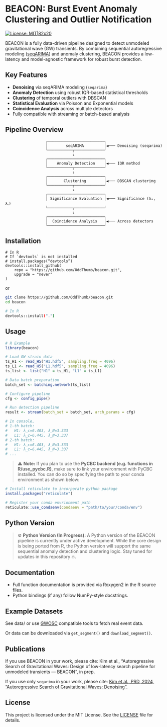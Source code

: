 # BEACON: Burst Event Anomaly Clustering and Outlier Notification

[![License: MIT\|82x20](https://img.shields.io/badge/License-MIT-blue.svg)](LICENSE)

BEACON is a fully data-driven pipeline designed to detect unmodeled gravitational wave (GW) transients. By combining sequential autoregressive modeling ([seqARIMA](https://doi.org/10.1103/PhysRevD.109.102003)) and anomaly clustering, BEACON provides a low-latency and model-agnostic framework for robust burst detection.

## Key Features

-   **Denoising** via seqARIMA modeling (`seqarima`)
-   **Anomaly Detection** using robust IQR-based statistical thresholds
-   **Clustering** of temporal outliers with DBSCAN
-   **Statistical Evaluation** via Poisson and Exponential models
-   **Coincidence Analysis** across multiple detectors
-   Fully compatible with streaming or batch-based analysis

## **Pipeline Overview**

``` text
                  ┌─────────────────────────┐
                  │        seqARIMA         │◀─── Denoising (seqarima)
                  └───────────┬─────────────┘
                              ↓
                  ┌─────────────────────────┐
                  │    Anomaly Detection    │◀─── IQR method
                  └───────────┬─────────────┘
                              ↓
                  ┌─────────────────────────┐
                  │       Clustering        │◀─── DBSCAN clustering
                  └───────────┬─────────────┘
                              ↓
                  ┌─────────────────────────┐
                  │ Significance Evaluation │◀─── Significance (λₐ, λ꜀)
                  └───────────┬─────────────┘
                              ↓
                  ┌─────────────────────────┐
                  │  Coincidence Analysis   │◀─── Across detectors
                  └─────────────────────────┘
```

## Installation

``` shell
# In R
# If `devtools` is not installed
# install.packages(“devtools”)
devtools::install_github(
    repo = "https://github.com/OddThumb/beacon.git",
    upgrade = "never"
)
```

or

``` bash
git clone https://github.com/OddThumb/beacon.git
cd beacon

# In R
devtools::install(".")
```

## Usage

``` r
# R Example
library(beacon)

# Load GW strain data
ts_H1 <- read_H5("H1.hdf5", sampling.freq = 4096)
ts_L1 <- read_H5("L1.hdf5", sampling.freq = 4096)
ts_list <- list("H1" = ts_H1, "L1" = ts_L1)

# Data batch preparation
batch_set <- batching.network(ts_list)

# Configure pipeline
cfg <- config_pipe()

# Run detection pipeline
result <- stream(batch_set = batch_set, arch_params = cfg)

# In console, 
# 1-th batch:
#   H1: λ_c=6.403, λ_N=3.333
#   L1: λ_c=6.445, λ_N=3.337
# 2-th batch:
#   H1: λ_c=6.403, λ_N=3.333
#   L1: λ_c=6.445, λ_N=3.337
# ...
```

> ⚠️ **Note:** If you plan to use the **PyCBC backend (e.g. functions in R/use_pycbc.R)**, make sure to link your environment with PyCBC installed. You can do so by specifying the path to your conda environment as shown below:

``` r
# Install reticulate to incorporate python package
install.packages("reticulate")

# Register your conda envrionment path
reticulate::use_condaenv(condaenv = "path/to/your/conda/env")
```

## Python Version

> ⚙️ **Python Version (In Progress):** A Python version of the BEACON pipeline is currently under active development. While the core design is being ported from R, the Python version will support the same sequential anomaly detection and clustering logic. Stay tuned for updates in this repository 🔥.

## **Documentation**

-   Full function documentation is provided via Roxygen2 in the R source files.
-   Python bindings (if any) follow NumPy-style docstrings.

## **Example Datasets**

See data/ or use [GWOSC](https://www.gw-openscience.org/) compatible tools to fetch real event data.

Or data can be downloaded via `get_segment()` and `download_segment()`.

## **Publications**

If you use BEACON in your work, please cite: Kim et al., “Autoregressive Search of Gravitational Waves: Design of low-latency search pipeline for unmodeled transients — BEACON”, in prep.

If you use only `seqarima` in your work, please cite: [Kim et al., PRD, 2024, “Autoregressive Search of Gravitational Waves: Denoising”](https://doi.org/10.1103/PhysRevD.109.102003).

## **License**

This project is licensed under the MIT License. See the [LICENSE](LICENSE) file for details.
